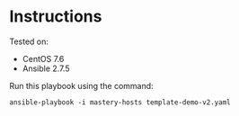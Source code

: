# Instructions

Tested on:
- CentOS 7.6
- Ansible 2.7.5

Run this playbook using the command:

    ansible-playbook -i mastery-hosts template-demo-v2.yaml
